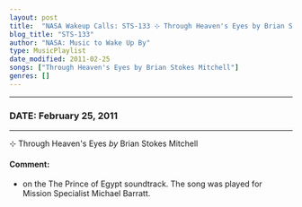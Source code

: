 ```yaml
---
layout: post
title:  "NASA Wakeup Calls: STS-133 ⊹ Through Heaven's Eyes by Brian Stokes Mitchell ✧ February 25, 2011"
blog_title: "STS-133"
author: "NASA: Music to Wake Up By"
type: MusicPlaylist
date_modified: 2011-02-25
songs: ["Through Heaven's Eyes by Brian Stokes Mitchell"]
genres: []
---
```


----
### DATE: February 25, 2011
----
⊹ Through Heaven's Eyes *by* Brian Stokes Mitchell  

#### Comment:
* on the The Prince of Egypt soundtrack. The song was played for Mission Specialist Michael Barratt.



<br/>
<center>
	<a target="_blank"
	   href="https://twitter.com/intent/tweet?hashtags=Space,NASA,Playlist,NASAWakeupCalls,SpaceProgram&text=🚀 {{ page.author}}, '{{ page.songs.first }}' {{ page.title }}, {{ page.date | date: '%B %d, %Y' }}, {{ site.url }}{{ page.url }}&via=nasawakeupcalls"><i class="fab fa-twitter" title="Tweet this page" alt="Tweet this page" style="font-size: 1.3em;"></i></a>
	&nbsp; 	<i class="fas fa-user-astronaut" style="font-size: 1.5em;"></i> &nbsp;
    <a id="custom_amazon_link"
       type="amzn" search="#"
       category="popular music">
    <i class="fab fa-amazon" style="font-size: 1.3em;"></i></a>
</center>

<!-- Randomly resolve an individual entry from a song array -->
<script src="/assets/javascript/seedrandom.min.js"></script>
<script>
  var wake_me_up = ["Through Heaven's Eyes by Brian Stokes Mitchell"];
  var prng = new Math.seedrandom();
  function randomSong() {
    song = wake_me_up[Math.floor(Math.random() * wake_me_up.length)];
    var amazon_link = document.getElementById("custom_amazon_link");
    amazon_link.setAttribute("search", song);
  }
  window.onload = randomSong();
</script>
